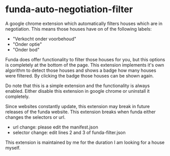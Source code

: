 # funda-auto-negotiation-filter

A google chrome extension which automatically filters houses which are in negotiation. This means those houses have on of the following labels:

- "Verkocht onder voorbehoud"
- "Onder optie"
- "Onder bod"

Funda does offer functionality to filter those houses for you, but this options is completely at the bottom of the page. This extension implements it's own algorithm to detect those houses and shows a badge how many houses were filtered. By clicking the badge those houses can be shown again.

Do note that this is a simple extension and the functionality is always enabled. Either disable this extension in google chrome or uninstall it completely.

Since websites constantly update, this extension may break in future releases of the funda website. This extension breaks when funda either changes the selectors or url.
- url change: please edit the manifest.json
- selector change: edit lines 2 and 3 of funda-filter.json

This extension is maintained by me for the duration I am looking for a house myself.
